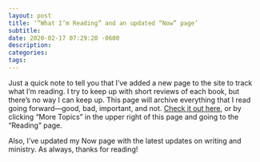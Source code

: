 ```yaml
---
layout: post
title: ‘“What I’m Reading” and an updated “Now” page’
subtitle: 
date: 2020-02-17 07:29:20 -0600
description: 
categories: 
tags: 
---
```


Just a quick note to tell you that I’ve added a new page to the site to track what I’m reading. I try to keep up with short reviews of each book, but there’s no way I can keep up. This page will archive everything that I read going forward—good, bad, important, and not. [Check it out here,](/reading.html) or by clicking “More Topics” in the upper right of this page and going to the “Reading” page.

Also, I’ve updated my Now page with the latest updates on writing and ministry. As always, thanks for reading! 